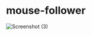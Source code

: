 # mouse-follower

![Screenshot (3)](https://user-images.githubusercontent.com/74858612/121689938-17db4900-ca7a-11eb-8229-9b6a6668bad5.png)
